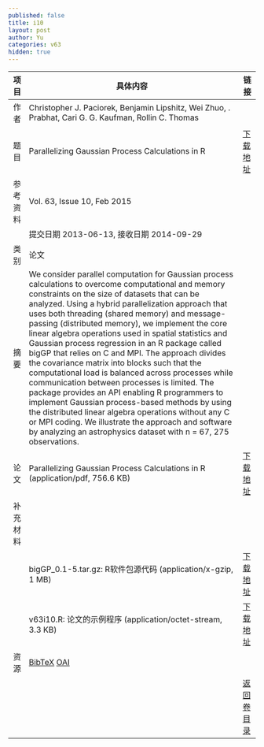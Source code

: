 ```yaml
---
published: false
title: i10
layout: post
author: Yu
categories: v63
hidden: true
---
```


| 项目 | 具体内容 | 链接 |
|---:|---|---|
| 作者 | Christopher J. Paciorek,  Benjamin Lipshitz, Wei Zhuo, . Prabhat, Cari G. G. Kaufman, Rollin C. Thomas| |
| 题目 |Parallelizing Gaussian Process Calculations in R | [下载地址](http://www.jstatsoft.org/v63/i10/paper) |
| 参考资料 |Vol. 63, Issue 10, Feb 2015 | |
| | 提交日期 2013-06-13, 接收日期 2014-09-29| | 
| 类别 | 论文| |
| 摘要 | We consider parallel computation for Gaussian process calculations to overcome computational and memory constraints on the size of datasets that can be analyzed. Using a hybrid parallelization approach that uses both threading (shared memory) and message-passing (distributed memory), we implement the core linear algebra operations used in spatial statistics and Gaussian process regression in an R package called bigGP that relies on C and MPI. The approach divides the covariance matrix into blocks such that the computational load is balanced across processes while communication between processes is limited. The package provides an API enabling R programmers to implement Gaussian process-based methods by using the distributed linear algebra operations without any C or MPI coding. We illustrate the approach and software by analyzing an astrophysics dataset with n = 67, 275 observations.| |
| 论文 | Parallelizing Gaussian Process Calculations in R  (application/pdf, 756.6 KB)| [下载地址](http://www.jstatsoft.org/v63/i10/paper) |
| 补充材料 | | |
| |bigGP_0.1-5.tar.gz: R软件包源代码  (application/x-gzip, 1 MB)|  [下载地址](http://www.jstatsoft.org/v63/i10/supp/1) |
| |v63i10.R:           论文的示例程序  (application/octet-stream, 3.3 KB)|  [下载地址](http://www.jstatsoft.org/v63/i10/supp/2) |
| 资源 | [BibTeX](http://www.jstatsoft.org/v63/i10/bibtex) [OAI](http://www.jstatsoft.org/oai?verb=GetRecord&identifier=oai.jstatsoft/v63/i10&prefix=oai_dc)| |
| |  | [返回卷目录]({{site.baseurl}}/volume/v63.html) |